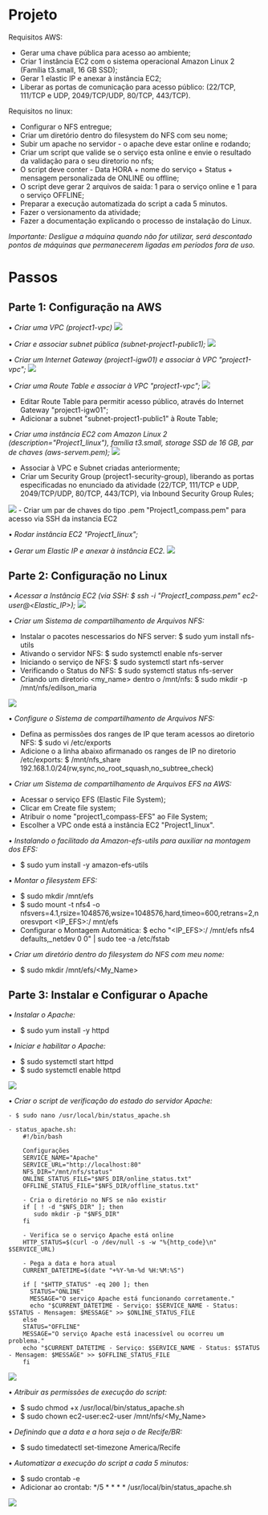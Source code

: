 # Projeto

Requisitos AWS:
-	Gerar uma chave pública para acesso ao ambiente;
-	Criar 1 instância EC2 com o sistema operacional Amazon Linux 2 (Família t3.small, 16 GB SSD);
-	Gerar 1 elastic IP e anexar à instância EC2;
-	Liberar as portas de comunicação para acesso público: (22/TCP, 111/TCP e UDP, 2049/TCP/UDP, 80/TCP, 443/TCP).

Requisitos no linux:
-	Configurar o NFS entregue;
-	Criar um diretório dentro do filesystem do NFS com seu nome;
-	Subir um apache no servidor - o apache deve estar online e rodando;
-	Criar um script que valide se o serviço esta online e envie o resultado da validação para o seu diretorio no nfs;
-	O script deve conter - Data HORA + nome do serviço + Status + mensagem personalizada de ONLINE ou offline;
-	O script deve gerar 2 arquivos de saida: 1 para o serviço online e 1 para o serviço OFFLINE;
-	Preparar a execução automatizada do script a cada 5 minutos.
-	Fazer o versionamento da atividade;
-	Fazer a documentação explicando o processo de instalação do Linux.

*Importante: Desligue a máquina quando não for utilizar, será descontado pontos de máquinas que permanecerem ligadas em períodos fora de uso.*


# Passos

## Parte 1: Configuração na AWS
•	*Criar uma VPC (project1-vpc)*
<img src="/imgs/image.png">

•	*Criar e associar subnet pública (subnet-project1-public1);*
<img src="/imgs/image1.png">

•	*Criar um Internet Gateway (project1-igw01) e associar à VPC "project1-vpc";*
<img src="/imgs/image2.png">

•	*Criar uma Route Table e associar à VPC "project1-vpc";*
<img src="/imgs/image3.png">
- Editar Route Table para permitir acesso público, através do Internet Gateway "project1-igw01";
- Adicionar a subnet "subnet-project1-public1" à Route Table;

•	*Criar uma instância EC2 com Amazon Linux 2 (description="Project1_linux"), família t3.small, storage SSD de 16 GB, par de chaves (aws-servem.pem);*
<img src="/imgs/image4.png">
- Associar à VPC e Subnet criadas anteriormente;
- Criar um Security Group (project1-security-group), liberando as portas especificadas no enunciado da atividade (22/TCP, 111/TCP e UDP, 2049/TCP/UDP, 80/TCP, 443/TCP), via Inbound Security Group Rules;
<img src="/imgs/image5.png">
- Criar um par de chaves do tipo .pem "Project1_compass.pem" para acesso via SSH da instancia EC2

•	*Rodar instância EC2 "Project1_linux";*

•	*Gerar um Elastic IP e anexar à instância EC2.*
<img src="/imgs/image6.png">

## Parte 2: Configuração no Linux
•	*Acessar a Instância EC2 (via SSH: $ ssh -i "Project1_compass.pem" ec2-user@<Elastic_IP>);*
<img src="/imgs/image7.png">

•	*Criar um Sistema de compartilhamento de Arquivos NFS:*
 - Instalar o pacotes nescessarios do NFS server: $ sudo yum install nfs-utils
 - Ativando o servidor NFS: $ sudo systemctl enable nfs-server
 - Iniciando o serviço de NFS: $ sudo systemctl start nfs-server
 - Verificando o Status do NFS: $ sudo systemctl status nfs-server
 - Criando um diretorio <my_name> dentro o /mnt/nfs: $ sudo mkdir -p /mnt/nfs/edilson_maria
<img src="/imgs/image8.png">

•	*Configure o Sistema de compartilhamento de Arquivos NFS:*
 - Defina as permissões dos ranges de IP que teram acessos ao diretorio NFS:
  $ sudo vi /etc/exports
 - Adicione o a linha abaixo afirmanado os ranges de IP no diretorio /etc/exports:
  $ /mnt/nfs_share 192.168.1.0/24(rw,sync,no_root_squash,no_subtree_check)


•	*Criar um Sistema de compartilhamento de Arquivos EFS na AWS:*
 - Acessar o serviço EFS (Elastic File System);
 - Clicar em Create file system;
 - Atribuir o nome "project1_compass-EFS" ao File System;
 - Escolher a VPC onde está a instância EC2 "Project1_linux".

• *Instalando o facilitado da Amazon-efs-utils para auxiliar na montagem dos EFS:*
 - $ sudo yum install -y amazon-efs-utils

•	*Montar o filesystem EFS:*
 - $ sudo mkdir /mnt/efs
 - $ sudo mount -t nfs4 -o nfsvers=4.1,rsize=1048576,wsize=1048576,hard,timeo=600,retrans=2,noresvport <IP_EFS>:/ mnt/efs 
 - Configurar o Montagem Automática: $ echo "<IP_EFS>:/ /mnt/efs nfs4 defaults,_netdev 0 0" | sudo tee -a /etc/fstab

•	*Criar um diretório dentro do filesystem do NFS com meu nome:* 
 - $ sudo mkdir /mnt/efs/<My_Name>

## Parte 3: Instalar e Configurar o Apache
•	*Instalar o Apache:* 
 - $ sudo yum install -y httpd

•	*Iniciar e habilitar o Apache:* 
 - $ sudo systemctl start httpd 
 - $ sudo systemctl enable httpd
<img src="/imgs/image9.png">

•	*Criar o script de verificação do estado do servidor Apache:*

	- $ sudo nano /usr/local/bin/status_apache.sh

	- status_apache.sh:
		#!/bin/bash

        Configurações
        SERVICE_NAME="Apache"
        SERVICE_URL="http://localhost:80"
        NFS_DIR="/mnt/nfs/status"
        ONLINE_STATUS_FILE="$NFS_DIR/online_status.txt"
        OFFLINE_STATUS_FILE="$NFS_DIR/offline_status.txt"

        - Cria o diretório no NFS se não existir
        if [ ! -d "$NFS_DIR" ]; then
           sudo mkdir -p "$NFS_DIR"
        fi

        - Verifica se o serviço Apache está online
        HTTP_STATUS=$(curl -o /dev/null -s -w "%{http_code}\n" $SERVICE_URL)

        - Pega a data e hora atual
        CURRENT_DATETIME=$(date "+%Y-%m-%d %H:%M:%S")

        if [ "$HTTP_STATUS" -eq 200 ]; then
          STATUS="ONLINE"
          MESSAGE="O serviço Apache está funcionando corretamente."
          echo "$CURRENT_DATETIME - Serviço: $SERVICE_NAME - Status: $STATUS - Mensagem: $MESSAGE" >> $ONLINE_STATUS_FILE
        else
        STATUS="OFFLINE"
        MESSAGE="O serviço Apache está inacessível ou ocorreu um problema."
        echo "$CURRENT_DATETIME - Serviço: $SERVICE_NAME - Status: $STATUS - Mensagem: $MESSAGE" >> $OFFLINE_STATUS_FILE
        fi
<img src="/imgs/image10.png">

•	*Atribuir as permissões de execução do script:*
 - $ sudo chmod +x /usr/local/bin/status_apache.sh
 - $ sudo chown ec2-user:ec2-user /mnt/nfs/<My_Name>

•	*Definindo que a data e a hora seja o de Recife/BR:*
 - $ sudo timedatectl set-timezone America/Recife
  
•	*Automatizar a execução do script a cada 5 minutos:*
 - $ sudo crontab -e
 - Adicionar ao crontab: */5 * * * * /usr/local/bin/status_apache.sh
<img src="/imgs/image11.png">



[def]: image.png